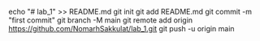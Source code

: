 echo "# lab_1" >> README.md
git init
git add README.md
git commit -m "first commit"
git branch -M main
git remote add origin https://github.com/NomarhSakkulat/lab_1.git
git push -u origin main

